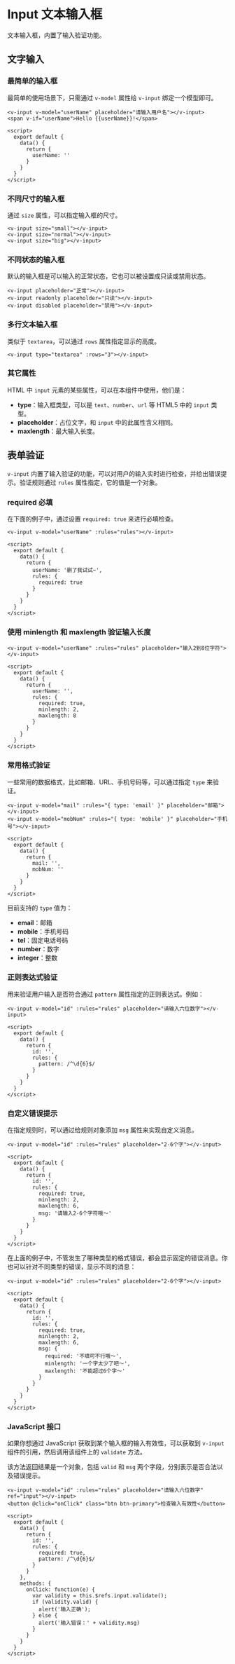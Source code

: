 # Input 文本输入框

文本输入框，内置了输入验证功能。

## 文字输入

### 最简单的输入框

最简单的使用场景下，只需通过 `v-model` 属性给 `v-input` 绑定一个模型即可。

```vue
<v-input v-model="userName" placeholder="请输入用户名"></v-input>
<span v-if="userName">Hello {{userName}}!</span>

<script>
  export default {
    data() {
      return {
        userName: ''
      }
    }
  }
</script>
```

### 不同尺寸的输入框

通过 `size` 属性，可以指定输入框的尺寸。

```vue
<v-input size="small"></v-input>
<v-input size="normal"></v-input>
<v-input size="big"></v-input>
```

### 不同状态的输入框

默认的输入框是可以输入的正常状态，它也可以被设置成只读或禁用状态。

```vue
<v-input placeholder="正常"></v-input>
<v-input readonly placeholder="只读"></v-input>
<v-input disabled placeholder="禁用"></v-input>
```

### 多行文本输入框

类似于 `textarea`，可以通过 `rows` 属性指定显示的高度。

```vue
<v-input type="textarea" :rows="3"></v-input>
```

### 其它属性

HTML 中 `input` 元素的某些属性，可以在本组件中使用，他们是：

* **type**：输入框类型，可以是 `text`、`number`、`url` 等 HTML5 中的 `input` 类型。
* **placeholder**：占位文字，和 `input` 中的此属性含义相同。
* **maxlength**：最大输入长度。

## 表单验证

`v-input` 内置了输入验证的功能，可以对用户的输入实时进行检查，并给出错误提示。验证规则通过 `rules` 属性指定，它的值是一个对象。

### required 必填

在下面的例子中，通过设置 `required: true` 来进行必填检查。

```vue
<v-input v-model="userName" :rules="rules"></v-input>

<script>
  export default {
    data() {
      return {
        userName: '删了我试试~',
        rules: {
          required: true
        }
      }
    }
  }
</script>
```

### 使用 minlength 和 maxlength 验证输入长度

```vue
<v-input v-model="userName" :rules="rules" placeholder="输入2到8位字符"></v-input>

<script>
  export default {
    data() {
      return {
        userName: '',
        rules: {
          required: true,
          minlength: 2,
          maxlength: 8
        }
      }
    }
  }
</script>
```

### 常用格式验证

一些常用的数据格式，比如邮箱、URL、手机号码等，可以通过指定 `type` 来验证。

```vue
<v-input v-model="mail" :rules="{ type: 'email' }" placeholder="邮箱"></v-input>
<v-input v-model="mobNum" :rules="{ type: 'mobile' }" placeholder="手机号"></v-input>

<script>
  export default {
    data() {
      return {
        mail: '',
        mobNum: ''
      }
    }
  }
</script>
```

目前支持的 `type` 值为：

* **email**：邮箱
* **mobile**：手机号码
* **tel**：固定电话号码
* **number**：数字
* **integer**：整数

### 正则表达式验证

用来验证用户输入是否符合通过 `pattern` 属性指定的正则表达式。例如：

```vue
<v-input v-model="id" :rules="rules" placeholder="请输入六位数字"></v-input>

<script>
  export default {
    data() {
      return {
        id: '',
        rules: {
          pattern: /^\d{6}$/
        }
      }
    }
  }
</script>
```

### 自定义错误提示

在指定规则时，可以通过给规则对象添加 `msg` 属性来实现自定义消息。

```vue
<v-input v-model="id" :rules="rules" placeholder="2-6个字"></v-input>

<script>
  export default {
    data() {
      return {
        id: '',
        rules: {
          required: true,
          minlength: 2,
          maxlength: 6,
          msg: '请输入2-6个字符哦～'
        }
      }
    }
  }
</script>
```

在上面的例子中，不管发生了哪种类型的格式错误，都会显示固定的错误消息。你也可以针对不同类型的错误，显示不同的消息：

```vue
<v-input v-model="id" :rules="rules" placeholder="2-6个字"></v-input>

<script>
  export default {
    data() {
      return {
        id: '',
        rules: {
          required: true,
          minlength: 2,
          maxlength: 6,
          msg: {
            required: '不填可不行哦～',
            minlength: '一个字太少了吧～',
            maxlength: '不能超过6个字～'
          }
        }
      }
    }
  }
</script>
```

### JavaScript 接口

如果你想通过 JavaScript 获取到某个输入框的输入有效性，可以获取到 `v-input` 组件的引用，然后调用该组件上的 `validate` 方法。

该方法返回结果是一个对象，包括 `valid` 和 `msg` 两个字段，分别表示是否合法以及错误提示。

```vue
<v-input v-model="id" :rules="rules" placeholder="请输入六位数字" ref="input"></v-input>
<button @click="onClick" class="btn btn-primary">检查输入有效性</button>

<script>
  export default {
    data() {
      return {
        id: '',
        rules: {
          required: true,
          pattern: /^\d{6}$/
        }
      }
    },
    methods: {
      onClick: function(e) {
        var validity = this.$refs.input.validate();
        if (validity.valid) {
          alert('输入正确');
        } else {
          alert('输入错误：' + validity.msg)
        }
      }
    }
  }
</script>
```




